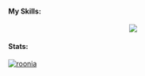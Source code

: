 #### My Skills: 
<p align="center">
    <img src="https://skillicons.dev/icons?i=git,c,cpp,cs,bash,js,latex,ocaml,postgres,py&perline=5" />
</p>

#### Stats:
[![roonia](https://github-readme-stats.vercel.app/api?username=ronia-jakim)](https://github.com/ronia-jakim)
